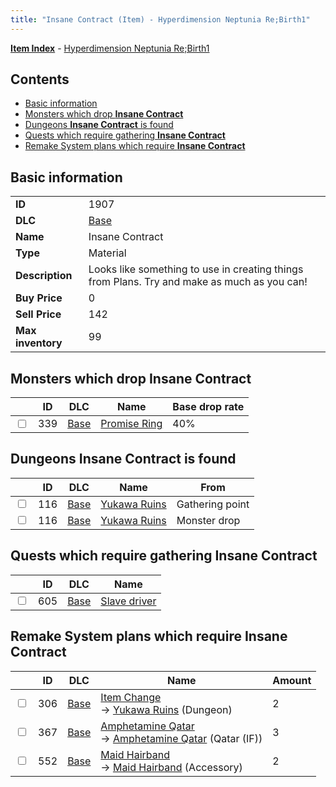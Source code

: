 ```yaml
---
title: "Insane Contract (Item) - Hyperdimension Neptunia Re;Birth1"
---
```


[**Item Index**](/neptunia/rb1/item/index.html) - [Hyperdimension Neptunia Re;Birth1](/neptunia/rb1)

## Contents

- [Basic information](#basic-information)
- [Monsters which drop **Insane Contract**](#monsters-which-drop-insane-contract)
- [Dungeons **Insane Contract** is found](#dungeons-insane-contract-is-found)
- [Quests which require gathering **Insane Contract**](#quests-which-require-gathering-insane-contract)
- [Remake System plans which require **Insane Contract**](#remake-system-plans-which-require-insane-contract)

## Basic information

|   |   |
| -- | -- |
| **ID** | 1907 |
| **DLC** | [Base](/neptunia/rb1/dlc/1-base.html) |
| **Name** | Insane Contract |
| **Type** | Material |
| **Description** | Looks like something to use in creating things from Plans. Try and make as much as you can! |
| **Buy Price** | 0 |
| **Sell Price** | 142 |
| **Max inventory** | 99 |

## Monsters which drop **Insane Contract**

|    | ID | DLC | Name | Base drop rate |
| -- | -- | --- | ---- | -------------- |
| <input type="checkbox" id="rb1-monster-1-339" class="trackbox" /> | 339 | [Base](/neptunia/rb1/dlc/1-base.html) | [Promise Ring](/neptunia/rb1/monster/1-339-promise-ring.html) | 40% |

## Dungeons **Insane Contract** is found

|    | ID | DLC | Name | From |
| -- | -- | --- | ---- | ---- |
| <input type="checkbox" id="rb1-dungeon-1-116" class="trackbox" /> | 116 | [Base](/neptunia/rb1/dlc/1-base.html) | [Yukawa Ruins](/neptunia/rb1/dungeon/1-116-yukawa-ruins.html) | Gathering point |
| <input type="checkbox" id="rb1-dungeon-1-116" class="trackbox" /> | 116 | [Base](/neptunia/rb1/dlc/1-base.html) | [Yukawa Ruins](/neptunia/rb1/dungeon/1-116-yukawa-ruins.html) | Monster drop |

## Quests which require gathering **Insane Contract**

|    | ID | DLC | Name |
| -- | -- | --- | ---- |
| <input type="checkbox" id="rb1-quest-1-605" class="trackbox" /> | 605 | [Base](/neptunia/rb1/dlc/1-base.html) | [Slave driver](/neptunia/rb1/quest/1-605-slave-driver.html) |

## Remake System plans which require **Insane Contract**

|    | ID | DLC | Name | Amount |
| -- | -- | --- | ---- | ------ |
| <input type="checkbox" id="rb1-remake-1-306" class="trackbox" /> | 306 | [Base](/neptunia/rb1/dlc/1-base.html) | [Item Change](/neptunia/rb1/remake/1-306-item-change.html)<br />→ [Yukawa Ruins](/neptunia/rb1/dungeon/1-116-yukawa-ruins.html) (Dungeon) | 2 |
| <input type="checkbox" id="rb1-remake-1-367" class="trackbox" /> | 367 | [Base](/neptunia/rb1/dlc/1-base.html) | [Amphetamine Qatar](/neptunia/rb1/remake/1-367-amphetamine-qatar.html)<br />→ [Amphetamine Qatar](/neptunia/rb1/item/1-2312-amphetamine-qatar.html) (Qatar (IF)) | 3 |
| <input type="checkbox" id="rb1-remake-1-552" class="trackbox" /> | 552 | [Base](/neptunia/rb1/dlc/1-base.html) | [Maid Hairband](/neptunia/rb1/remake/1-552-maid-hairband.html)<br />→ [Maid Hairband](/neptunia/rb1/item/1-3119-maid-hairband.html) (Accessory) | 2 |